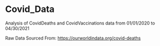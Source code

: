 # Covid_Data

Analysis of CovidDeaths and CovidVaccinations data from 01/01/2020 to 04/30/2021


Raw Data Sourced From:
https://ourworldindata.org/covid-deaths 